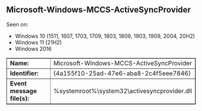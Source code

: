 ## Microsoft-Windows-MCCS-ActiveSyncProvider

Seen on:
* Windows 10 (1511, 1607, 1703, 1709, 1803, 1809, 1903, 1909, 2004, 20H2)
* Windows 11 (21H2)
* Windows 2016

<table border="1" class="docutils">
  <tbody>
    <tr>
      <td><b>Name:</b></td>
      <td>Microsoft-Windows-MCCS-ActiveSyncProvider</td>
    </tr>
    <tr>
      <td><b>Identifier:</b></td>
      <td>{4a155f10-25ad-47e6-aba8-2c4f5eee7846}</td>
    </tr>
    <tr>
      <td><b>Event message file(s):</b></td>
      <td>%systemroot%\system32\activesyncprovider.dll</td>
    </tr>
  </tbody>
</table>

&nbsp;

